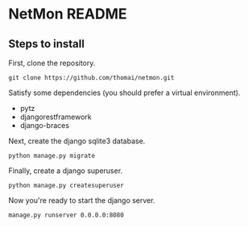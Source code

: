 NetMon README
=============

## Steps to install
First, clone the repository.

    git clone https://github.com/thomai/netmon.git

Satisfy some dependencies (you should prefer a virtual environment).

* pytz
* djangorestframework
* django-braces

Next, create the django sqlite3 database.

    python manage.py migrate

Finally, create a django superuser.

    python manage.py createsuperuser

Now you're ready to start the django server.

    manage.py runserver 0.0.0.0:8080
